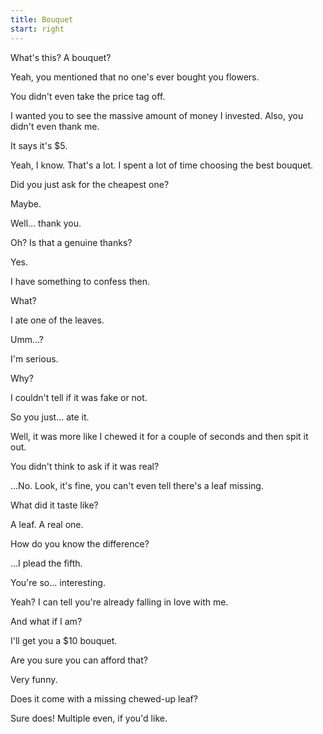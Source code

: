 ```yaml
---
title: Bouquet
start: right
---
```


What's this? A bouquet?

Yeah, you mentioned that no one's ever bought you flowers.

You didn't even take the price tag off.

I wanted you to see the massive amount of money I invested. Also, you didn't even thank me.

It says it's $5.

Yeah, I know. That's a lot. I spent a lot of time choosing the best bouquet.

Did you just ask for the cheapest one?

Maybe.

Well&hellip; thank you.

Oh? Is that a genuine thanks?

Yes.

I have something to confess then.

What?

I ate one of the leaves.

Umm&hellip;?

I'm serious.

Why?

I couldn't tell if it was fake or not.

So you just&hellip; ate it.

Well, it was more like I chewed it for a couple of seconds and then spit it out.

You didn't think to ask if it was real?

&hellip;No. Look, it's fine, you can't even tell there's a leaf missing.

What did it taste like?

A leaf. A real one.

How do you know the difference?

&hellip;I plead the fifth.

You're so&hellip; interesting.

Yeah? I can tell you're already falling in love with me.

And what if I am?

I'll get you a $10 bouquet.

Are you sure you can afford that?

Very funny.

Does it come with a missing chewed-up leaf?

Sure does! Multiple even, if you'd like.
